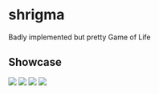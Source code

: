 # shrigma
Badly implemented but pretty Game of Life 

## Showcase

![](https://cdn.discordapp.com/attachments/730969252865245267/874554881833304145/fixedsquare100.gif)
![](https://cdn.discordapp.com/attachments/730969252865245267/874554882852519976/fiveCentered100.gif)
![](https://cdn.discordapp.com/attachments/730969252865245267/874558406822879272/crisscross100GIT.gif)
![](https://cdn.discordapp.com/attachments/730969252865245267/874554888430972948/beaconCentered100GIT.gif)
